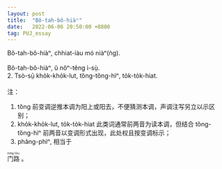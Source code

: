 ```yaml
---
layout: post
title:  "Bô-tah-bô-hiàⁿ"
date:   2022-06-06 20:50:00 +0800
tag: PUJ_essay
---
```


<section class="PUJ">

Bô-tah-bô-hiàⁿ, chhiat-iàu mó niàⁿ(ǹg).<br>
<br>
Bô-tah-bô-hiàⁿ, ŭ nŏⁿ-têng ì-sṳ̀.<br>
2. Tsò-sṳ̄ kho̍k-kho̍k-lut, tȍng-tȍng-hìⁿ, to̍k-to̍k-hiat.<br>
<br>
注：<br>
1. tȍng 前变调逆推本调为阳上或阳去，不便猜测本调，声调注写另立以示区别；<br>
2. kho̍k-kho̍k-lut, to̍k-to̍k-hiat 此类词通常前两音为读本调，但结合 tȍng-tȍng-hìⁿ 前两音以变调形式出现，此处权且按变调标示；<br>
3. phâng-phìⁿ, 相当于
<ruby style="ruby-position:over">
		<rb class="markup_main">门路</rb>
		<rp>(</rp><rt class="markup_over">mn̂g-lōu</rt><rp>)</rp>
</ruby>。
</section>
